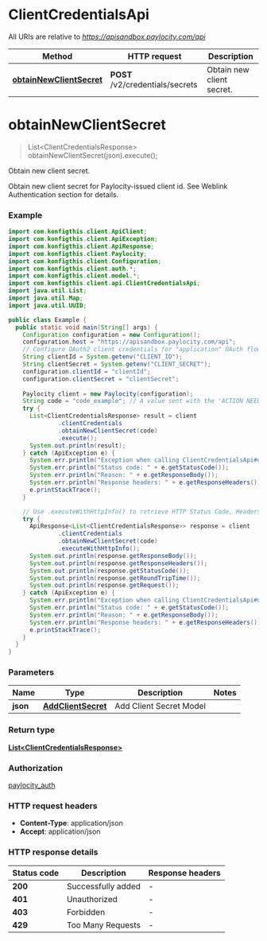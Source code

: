 # ClientCredentialsApi

All URIs are relative to *https://apisandbox.paylocity.com/api*

| Method | HTTP request | Description |
|------------- | ------------- | -------------|
| [**obtainNewClientSecret**](ClientCredentialsApi.md#obtainNewClientSecret) | **POST** /v2/credentials/secrets | Obtain new client secret. |


<a name="obtainNewClientSecret"></a>
# **obtainNewClientSecret**
> List&lt;ClientCredentialsResponse&gt; obtainNewClientSecret(json).execute();

Obtain new client secret.

Obtain new client secret for Paylocity-issued client id. See Weblink Authentication section for details.

### Example
```java
import com.konfigthis.client.ApiClient;
import com.konfigthis.client.ApiException;
import com.konfigthis.client.ApiResponse;
import com.konfigthis.client.Paylocity;
import com.konfigthis.client.Configuration;
import com.konfigthis.client.auth.*;
import com.konfigthis.client.model.*;
import com.konfigthis.client.api.ClientCredentialsApi;
import java.util.List;
import java.util.Map;
import java.util.UUID;

public class Example {
  public static void main(String[] args) {
    Configuration configuration = new Configuration();
    configuration.host = "https://apisandbox.paylocity.com/api";
    // Configure OAuth2 client credentials for "application" OAuth flow
    String clientId = System.getenv("CLIENT_ID");
    String clientSecret = System.getenv("CLIENT_SECRET");
    configuration.clientId = "clientId";
    configuration.clientSecret = "clientSecret";
    
    Paylocity client = new Paylocity(configuration);
    String code = "code_example"; // A value sent with the 'ACTION NEEDED: Web Link API Credentials Expiring Soon.' email notification.
    try {
      List<ClientCredentialsResponse> result = client
              .clientCredentials
              .obtainNewClientSecret(code)
              .execute();
      System.out.println(result);
    } catch (ApiException e) {
      System.err.println("Exception when calling ClientCredentialsApi#obtainNewClientSecret");
      System.err.println("Status code: " + e.getStatusCode());
      System.err.println("Reason: " + e.getResponseBody());
      System.err.println("Response headers: " + e.getResponseHeaders());
      e.printStackTrace();
    }

    // Use .executeWithHttpInfo() to retrieve HTTP Status Code, Headers and Request
    try {
      ApiResponse<List<ClientCredentialsResponse>> response = client
              .clientCredentials
              .obtainNewClientSecret(code)
              .executeWithHttpInfo();
      System.out.println(response.getResponseBody());
      System.out.println(response.getResponseHeaders());
      System.out.println(response.getStatusCode());
      System.out.println(response.getRoundTripTime());
      System.out.println(response.getRequest());
    } catch (ApiException e) {
      System.err.println("Exception when calling ClientCredentialsApi#obtainNewClientSecret");
      System.err.println("Status code: " + e.getStatusCode());
      System.err.println("Reason: " + e.getResponseBody());
      System.err.println("Response headers: " + e.getResponseHeaders());
      e.printStackTrace();
    }
  }
}

```

### Parameters

| Name | Type | Description  | Notes |
|------------- | ------------- | ------------- | -------------|
| **json** | [**AddClientSecret**](AddClientSecret.md)| Add Client Secret Model | |

### Return type

[**List&lt;ClientCredentialsResponse&gt;**](ClientCredentialsResponse.md)

### Authorization

[paylocity_auth](../README.md#paylocity_auth)

### HTTP request headers

 - **Content-Type**: application/json
 - **Accept**: application/json

### HTTP response details
| Status code | Description | Response headers |
|-------------|-------------|------------------|
| **200** | Successfully added |  -  |
| **401** | Unauthorized |  -  |
| **403** | Forbidden |  -  |
| **429** | Too Many Requests |  -  |

